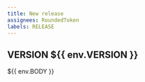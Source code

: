 ```yaml
---
title: New release
assignees: RoundedToken
labels: RELEASE
---
```


## VERSION ${{ env.VERSION }}

${{  env.BODY  }}
